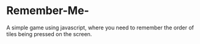 # Remember-Me-
A simple game using javascript, where you need to remember the order of tiles being pressed on the screen.
